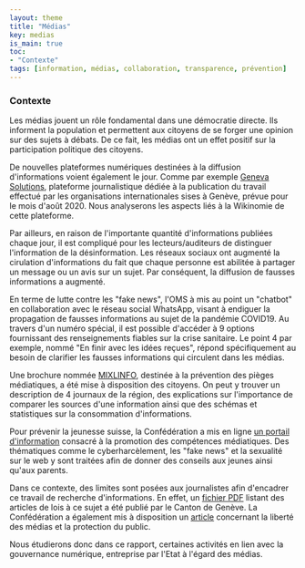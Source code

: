 ```yaml
---
layout: theme
title: "Médias"
key: medias
is_main: true
toc:
- "Contexte"
tags: [information, médias, collaboration, transparence, prévention]
---
```


### Contexte

Les médias jouent un rôle fondamental dans une démocratie directe. 
Ils informent la population et permettent aux citoyens de se forger une opinion sur des sujets à débats. 
De ce fait, les médias ont un effet positif sur la participation politique des citoyens.

De nouvelles plateformes numériques destinées à la diffusion d'informations voient également le jour. 
Comme par exemple [Geneva Solutions](https://www.heidi.news/geneva-solutions), plateforme journalistique dédiée à la publication du travail effectué par les organisations internationales sises à Genève, prévue pour le mois d'août 2020.
Nous analyserons les aspects liés à la Wikinomie de cette plateforme.

Par ailleurs, en raison de l'importante quantité d'informations publiées chaque jour, il est compliqué pour les lecteurs/auditeurs de distinguer l'information de la désinformation.
Les réseaux sociaux ont augmenté la cirulation d'informations du fait que chaque personne est abilitée à partager un message ou un avis sur un sujet. 
Par conséquent, la diffusion de fausses informations a augmenté.

En terme de lutte contre les "fake news", l'OMS à mis au point un "chatbot" en collaboration avec le réseau social WhatsApp, visant à endiguer la propagation de fausses informations au sujet de la pandémie COVID19.
Au travers d'un numéro spécial, il est possible d'accéder à 9 options fournissant des renseignements fiables sur la crise sanitaire. Le point 4 par exemple, nommé "En finir avec les idées reçues", répond spécifiquement au besoin de clarifier les fausses informations qui  circulent dans les médias.

Une brochure nommée [MIXLINFO](https://www.geneve.ch/sites/default/files/2020-02/mixlinfo-brochure-fakenews-promotion-citoyenne-ville-geneve_0.PDF), destinée à la prévention des pièges médiatiques, a été mise à disposition des citoyens. On peut y trouver un description de 4 journaux de la région, des explications sur l'importance de comparer les sources d'une information ainsi que des schémas et statistiques sur la consommation d'informations.

Pour prévenir la jeunesse suisse, la Confédération a mis en ligne [un portail d'information](https://www.jeunesetmedias.ch/fr.html) consacré à la promotion des compétences médiatiques. Des thématiques comme le cyberharcèlement, les "fake news" et la sexualité sur le web y sont traitées afin de donner des conseils aux jeunes ainsi qu'aux parents.

Dans ce contexte, des limites sont posées aux journalistes afin d'encadrer ce travail de recherche d'informations. En effet, un [fichier PDF](https://www.ge.ch/ppdt/fiches-info/doc/limites-journalistes.pdf) listant des articles de lois à ce sujet a été publié par le Canton de Genève.
La Confédération a également mis à disposition un [article](https://www.ubi.admin.ch/inhalte/pdf/Dokumentation/Artikel/Artikel_FR/UBI_Jubilaeumsbroschuere_FR.pdf) concernant la liberté des médias et la protection du public.

Nous étudierons donc dans ce rapport, certaines activités en lien avec la gouvernance numérique, entreprise par l'Etat à l'égard des médias.